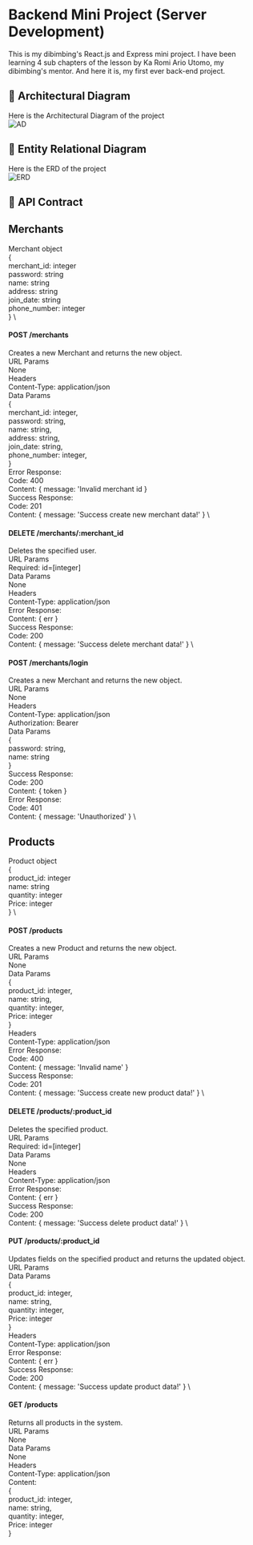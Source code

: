 # Backend Mini Project (Server Development)

This is my dibimbing's React.js and Express mini project. I have been learning 4 sub chapters of the lesson by Ka Romi Ario Utomo, my dibimbing's mentor. And here it is, my first ever back-end project. 


## :hotdog: Architectural Diagram
Here is the Architectural Diagram of the project \
![AD](images/AD.png)


## :rice_ball: Entity Relational Diagram
Here is the ERD of the project \
![ERD](images/ERD.png) 


## :tea: API Contract
## Merchants
Merchant object \
{ \
  merchant_id: integer \
  password: string \
  name: string \
  address: string \
  join_date: string \
  phone_number: integer \
} \

#### POST /merchants
Creates a new Merchant and returns the new object. \
URL Params \
None \
Headers \
Content-Type: application/json \
Data Params \
  { \
    merchant_id: integer, \
    password: string, \
    name: string, \
    address: string, \
    join_date: string, \
    phone_number: integer, \
  } \
Error Response: \
Code: 400 \
Content: { message: 'Invalid merchant id } \
Success Response: \
Code: 201 \
Content: { message: 'Success create new merchant data!' } \

#### DELETE /merchants/:merchant_id 
Deletes the specified user. \
URL Params \
Required: id=[integer] \
Data Params \
None \
Headers \
Content-Type: application/json \
Error Response: \
Content: { err } \
Success Response: \
Code: 200 \
Content: { message: 'Success delete merchant data!' } \

#### POST /merchants/login
Creates a new Merchant and returns the new object. \
URL Params \
None \
Headers \
Content-Type: application/json \
Authorization: Bearer <OAuth Token> \
Data Params \
  { \
    password: string, \
    name: string \
  } \
Success Response: \
Code: 200 \
Content: { token } \
Error Response: \
Code: 401 \
Content: { message: 'Unauthorized' } \


## Products
Product object \
{ \
  product_id: integer \
  name: string \
  quantity: integer \
  Price: integer \
} \

#### POST /products
Creates a new Product and returns the new object. \
URL Params \
None \
Data Params \
  { \
    product_id: integer, \
    name: string, \
    quantity: integer, \
    Price: integer \
  } \
Headers \
Content-Type: application/json \
Error Response: \
Code: 400 \
Content: { message: 'Invalid name' } \
Success Response: \
Code: 201 \
Content: { message: 'Success create new product data!' } \

#### DELETE /products/:product_id
Deletes the specified product. \
URL Params \
Required: id=[integer] \
Data Params \
None \
Headers \
Content-Type: application/json \
Error Response: \
Content: { err } \
Success Response: \
Code: 200 \
Content: { message: 'Success delete product data!' } \

#### PUT /products/:product_id
Updates fields on the specified product and returns the updated object. \
URL Params \
Data Params \
  { \
  	product_id: integer, \
    name: string, \
    quantity: integer, \
    Price: integer \
  } \
Headers \
Content-Type: application/json \
Error Response: \
Content: { err } \
Success Response: \
Code: 200 \
Content: { message: 'Success update product data!' } \ 

#### GET /products
Returns all products in the system. \
URL Params \
None \
Data Params \
None \
Headers \
Content-Type: application/json \
Content: \
{ \
  product_id: integer, \
  name: string, \
  quantity: integer, \
  Price: integer \
}
